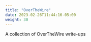 ```yaml
---
title: "OverTheWire"
date: 2023-02-26T11:44:16-05:00
weight: 30
---
```


A collection of OverTheWire write-ups